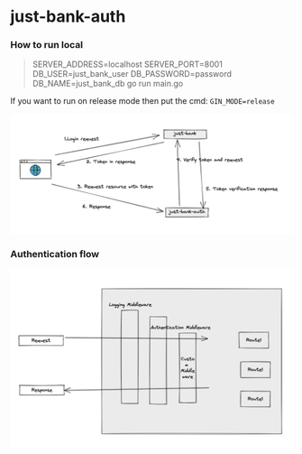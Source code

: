 # just-bank-auth

### How to run local

> SERVER_ADDRESS=localhost SERVER_PORT=8001 DB_USER=just_bank_user DB_PASSWORD=password DB_NAME=just_bank_db go run main.go

If you want to run on release mode then put the cmd: `GIN_MODE=release`


![HLD](./high-level-design.png)

### Authentication flow

![HLD](./authen-flow.png)
